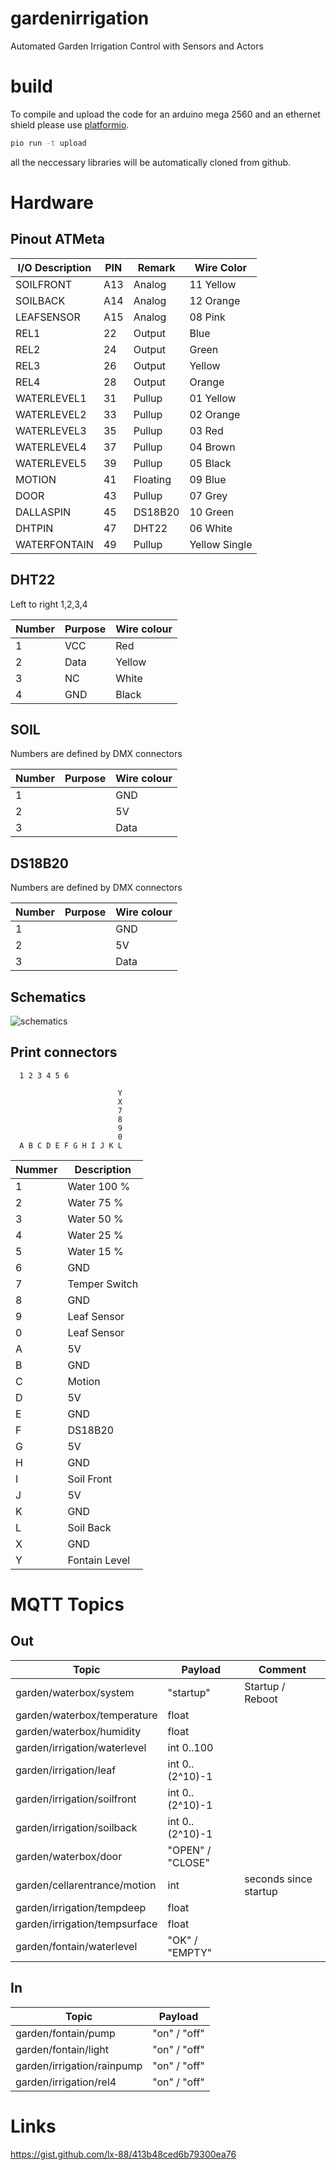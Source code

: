 # gardenirrigation
Automated Garden Irrigation Control with Sensors and Actors

# build
To compile and upload the code for an arduino mega 2560 and 
an ethernet shield please use [platformio](https://platformio.org).

```bash
pio run -t upload
```

all the neccessary libraries will be automatically cloned from
github.

# Hardware

## Pinout ATMeta

| I/O Description | PIN |  Remark  | Wire Color    |
|-----------------|-----|----------|---------------|
| SOILFRONT       | A13 | Analog   | 11 Yellow     |
| SOILBACK        | A14 | Analog   | 12 Orange     |
| LEAFSENSOR      | A15 | Analog   | 08 Pink       |
| REL1            |  22 | Output   | Blue          |
| REL2            |  24 | Output   | Green         |
| REL3            |  26 | Output   | Yellow        |
| REL4            |  28 | Output   | Orange        |
| WATERLEVEL1     |  31 | Pullup   | 01 Yellow     |
| WATERLEVEL2     |  33 | Pullup   | 02 Orange     |
| WATERLEVEL3     |  35 | Pullup   | 03 Red        |
| WATERLEVEL4     |  37 | Pullup   | 04 Brown      |
| WATERLEVEL5     |  39 | Pullup   | 05 Black      |
| MOTION          |  41 | Floating | 09 Blue       |
| DOOR            |  43 | Pullup   | 07 Grey       |
| DALLASPIN       |  45 | DS18B20  | 10 Green      |
| DHTPIN          |  47 | DHT22    | 06 White      |
| WATERFONTAIN    |  49 | Pullup   | Yellow Single |

## DHT22
Left to right 1,2,3,4

| Number | Purpose | Wire colour |
|--------|---------|-------------|
| 1      | VCC     | Red         |
| 2      | Data    | Yellow      |
| 3      | NC      | White       |
| 4      | GND     | Black       |

## SOIL
Numbers are defined by DMX connectors

| Number | Purpose | Wire colour |
|--------|---------|-------------|
| 1|     | GND     | Black       |
| 2|     | 5V      | Red         |
| 3|     | Data    | Blank wire  |

## DS18B20
Numbers are defined by DMX connectors

| Number | Purpose | Wire colour |
|--------|---------|-------------|
| 1|     | GND     | Black       |
| 2|     | 5V      | Red         |
| 3|     | Data    | Yellow      |

## Schematics
![schematics](https://github.com/hdiessner/gardenirrigation/blob/master/hardware/Schematics.png "Schematics")

## Print connectors

      1 2 3 4 5 6

                            Y
                            X
                            7
                            8
                            9
                            0
      A B C D E F G H I J K L

| Nummer | Description   |
|--------|---------------|
| 1      | Water 100 %   |
| 2      | Water  75 %   |
| 3      | Water  50 %   |
| 4      | Water  25 %   |
| 5      | Water  15 %   |
| 6      | GND           |
| 7      | Temper Switch |
| 8      | GND           |
| 9      | Leaf Sensor   |
| 0      | Leaf Sensor   |
| A      | 5V            |
| B      | GND           |
| C      | Motion        |
| D      | 5V            | 
| E      | GND           |
| F      | DS18B20       |
| G      | 5V            |
| H      | GND           |
| I      | Soil Front    |
| J      | 5V            |
| K      | GND           |
| L      | Soil Back     |
| X      | GND           |
| Y      | Fontain Level |

# MQTT Topics

## Out
| Topic                         | Payload          | Comment               |
|-------------------------------|------------------|-----------------------|
| garden/waterbox/system        | "startup"        | Startup / Reboot      |  
| garden/waterbox/temperature   | float            |                       |
| garden/waterbox/humidity      | float            |                       |
| garden/irrigation/waterlevel  | int 0..100       |                       |
| garden/irrigation/leaf        | int 0..(2^10)-1  |                       |
| garden/irrigation/soilfront   | int 0..(2^10)-1  |                       |
| garden/irrigation/soilback    | int 0..(2^10)-1  |                       |
| garden/waterbox/door          | "OPEN" / "CLOSE" |                       |
| garden/cellarentrance/motion  | int              | seconds since startup |
| garden/irrigation/tempdeep    | float            |                       |
| garden/irrigation/tempsurface | float            |                       |
| garden/fontain/waterlevel     | "OK" / "EMPTY"   |                       |

## In
| Topic                      | Payload          |
|----------------------------|------------------|
| garden/fontain/pump        | "on" / "off"     |
| garden/fontain/light       | "on" / "off"     |
| garden/irrigation/rainpump | "on" / "off"     |
| garden/irrigation/rel4     | "on" / "off"     |

# Links
https://gist.github.com/lx-88/413b48ced6b79300ea76
